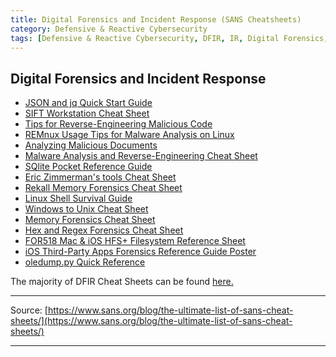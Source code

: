 ```yaml
---
title: Digital Forensics and Incident Response (SANS Cheatsheets)
category: Defensive & Reactive Cybersecurity
tags: [Defensive & Reactive Cybersecurity, DFIR, IR, Digital Forensics, Incident Response]
---
```



## **Digital Forensics and Incident Response**


- [JSON and jq Quick Start Guide](https://www.sans.org/posters/json-and-jq-quick-start-guide/)
- [SIFT Workstation Cheat Sheet](https://www.sans.org/posters/sift-cheat-sheet/)
- [Tips for Reverse-Engineering Malicious Code](https://www.sans.org/posters/tips-for-reverse-engineering-malicious-code/)
- [REMnux Usage Tips for Malware Analysis on Linux](https://www.sans.org/posters/remnux-usage-tips-for-malware-analysis-on-linux/)
- [Analyzing Malicious Documents](https://www.sans.org/posters/cheat-sheet-for-analyzing-malicious-documents/)
- [Malware Analysis and Reverse-Engineering Cheat Sheet](https://www.sans.org/posters/malware-analysis-and-reverse-engineering-cheat-sheet/)
- [SQlite Pocket Reference Guide](https://www.sans.org/posters/sqlite-pocket-reference-guide/?msc=Cheat+Sheet+Blog)
- [Eric Zimmerman's tools Cheat Sheet](https://www.sans.org/posters/eric-zimmerman-tools-cheat-sheet/)
- [Rekall Memory Forensics Cheat Sheet](https://www.sans.org/posters/rekall-cheat-sheet/)
- [Linux Shell Survival Guide](https://www.sans.org/posters/linux-shell-survival-guide/)
- [Windows to Unix Cheat Sheet](https://www.sans.org/posters/windows-to-unix-cheat-sheet/)
- [Memory Forensics Cheat Sheet](https://www.sans.org/posters/memory-forensics-cheat-sheet/)
- [Hex and Regex Forensics Cheat Sheet](https://www.sans.org/posters/hex-and-regex-forensics-cheat-sheet/)
- [FOR518 Mac & iOS HFS+ Filesystem Reference Sheet](https://assets.contentstack.io/v3/assets/blt36c2e63521272fdc/blt61c336e02577e733/5eb0940e248a28605479ccf0/FOR518_APFS_CheatSheet_012020.pdf)
- [iOS Third-Party Apps Forensics Reference Guide Poster](https://www.sans.org/security-resources/posters/dfir/ios-third-party-apps-forensics-reference-guide-poster-300?msc=Cheat+Sheet+Blog)
- [oledump.py Quick Reference](https://www.sans.org/security-resources/posters/dfir/oledumppy-quick-reference-325)

The majority of DFIR Cheat Sheets can be found [here.](https://digital-forensics.sans.org/community/cheat-sheets?msc=Cheat+Sheet+Blog)

---

Source: [https://www.sans.org/blog/the-ultimate-list-of-sans-cheat-sheets/](https://www.sans.org/blog/the-ultimate-list-of-sans-cheat-sheets/)

---
